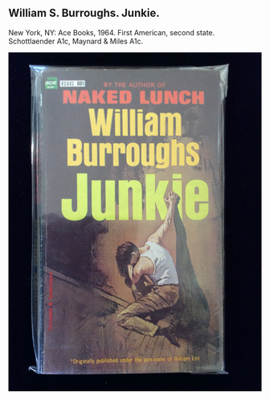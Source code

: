 ## William S. Burroughs. Junkie.

New York, NY: Ace Books, 1964. First American, second state. Schottlaender A1c, Maynard & Miles A1c.

![Junkie](../assets/images/junkie-5.jpg)
